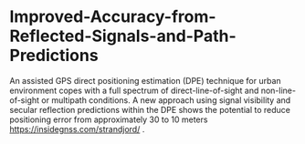 # Improved-Accuracy-from-Reflected-Signals-and-Path-Predictions
 An assisted GPS direct positioning estimation (DPE) technique for urban environment copes with a full spectrum of direct-line-of-sight and non-line-of-sight or multipath conditions. A new approach using signal visibility and secular reflection predictions within the DPE shows the potential to reduce positioning error from approximately 30 to 10 meters https://insidegnss.com/strandjord/  . 
